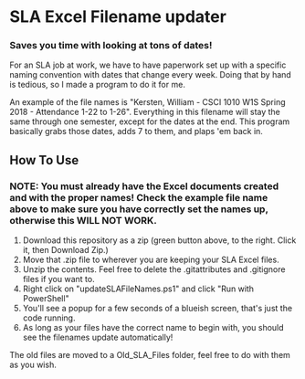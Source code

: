 # SLA Excel Filename updater
### Saves you time with looking at tons of dates!
For an SLA job at work, we have to have paperwork set up with a specific naming convention with dates that change every week. Doing that by hand is tedious, so I made a program to do it for me.

An example of the file names is "Kersten, William - CSCI 1010 W1S Spring 2018 - Attendance 1-22 to 1-26". Everything in this filename will stay the same through one semester, except for the dates at the end. This program basically grabs those dates, adds 7 to them, and plaps 'em back in.

## How To Use
### NOTE: You must already have the Excel documents created and with the proper names! Check the example file name above to make sure you have correctly set the names up, otherwise this WILL NOT WORK.

1. Download this repository as a zip (green button above, to the right. Click it, then Download Zip.) 
2. Move that .zip file to wherever you are keeping your SLA Excel files.
3. Unzip the contents. Feel free to delete the .gitattributes and .gitignore files if you want to.
4. Right click on "updateSLAFileNames.ps1" and click "Run with PowerShell"
5. You'll see a popup for a few seconds of a blueish screen, that's just the code running. 
6. As long as your files have the correct name to begin with, you should see the filenames update automatically! 

The old files are moved to a Old_SLA_Files folder, feel free to do with them as you wish.
